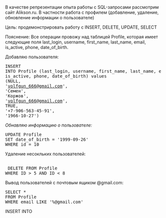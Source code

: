 

 
В качестве репрезентации опыта работы с SQL-запросами рассмотрим сайт Alikson.ru. В частности работа с профилем (добавление, удаление, обновление информации о пользователе)

Цель: продемонстрировать работу с INSERT, DELETE, UPDATE, SELECT

Пояснение: Все операции провожу над таблицей Profile, которая имеет следующие поля last_login, username, first_name, last_name, email, is_active, phone, date_of_birth.

Добавляю пользователя:
</span></span><pre><span class="pl-k">INSERT INTO</span> Profile (last_login, username, first_name, last_name, email, 
is_active, phone, date_of_birth)
<span class="pl-k">values</span> (<span class="pl-k">NULL</span>, <span class="pl-s"><span class="pl-pds">'</span>volfgun_666@gmail.com<span class="pl-pds">'</span></span>, <span class="pl-s"><span class="pl-pds">'</span>Семен<span class="pl-pds">'</span></span>, <span class="pl-s"><span class="pl-pds">'</span>Коржов<span class="pl-pds">'</span></span>, 
<span class="pl-s"><span class="pl-pds">'</span>volfgun_666@gmail.com<span class="pl-pds">'</span></span>, TRUE, <span class="pl-s"><span class="pl-pds">'</span>+7-906-563-45-91<span class="pl-pds">'</span></span>, <span class="pl-s"><span class="pl-pds">'</span>1966-10-27<span class="pl-pds">'</span></span>)</pre>

<p dir="auto"><em>Обнавляю информацию о пользователе:</em></p>



<pre>UPDATE Profile 
SET date_of_birth = '1999-09-26'
WHERE id = 10</pre>

<p dir="auto">Удаление несокльких пользователей:</em></p>

<pre>
  
 DELETE FROM Profile
WHERE ID > 5 AND ID < 8
</pre>

<p dir="auto">Вывод пользователей с почтовым ящиком @gmail.com:</em></p>
<pre>SELECT *
FROM Profile
WHERE email LIKE '%@gmail.com'</pre>

<span class="pl-k">INSERT INTO</span>
